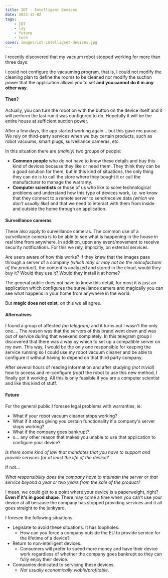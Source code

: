```yaml
---
title: IOT - Intelligent Devices
date: 2022-12-02
tags:
    - IOT
    - lay
    - future
    - tech
cover: images/iot-intelligent-devices.jpg
---
```


I recently discovered that my vacuum robot stopped working for more than three days.

I could not configure the vacuuming program, that is, I could not modify the cleaning plan to define the rooms to be cleaned nor modify the suction power that the application allows you to set **and you cannot do it in any other way**.

<!--more-->

#### Then?

Actually, you can turn the robot on with the button on the device itself and it will perform the last run it was configured to do. Hopefully it will be the entire house at sufficient suction power.

After a few days, the app started working again... but this gave me pause. We rely on third-party services when we buy certain products, such as robot vacuums, smart plugs, surveillance cameras, etc.

In this situation there are *(mainly)* two groups of people:

- **Common people** who do not have to know these details and buy this kind of devices because they like or need them.
  They think they can be a good solution for them, but in this kind of situations, the only thing they can do is to call the store where they bought it or call the manufacturer to manage the warranty.
- **Computer scientists** or those of us who like to solve technological problems and understand how this type of devices work, i.e. we know that they connect to a remote server to send/receive data *(which we don't usually like)* and that we need to interact with them from inside and outside the home through an application.

#### Surveillance cameras

These also apply to surveillance cameras. The common use of a surveillance camera is to be able to see what is happening in the house in real time from anywhere. In addition, upon any event/movement to receive security notifications. For this we rely, implicitly, on external services.

Are users aware of how this works? If they knew that the images pass through a server of a company *(which may or may not be the manufacturer of the product)*, the content is analyzed and stored in the cloud, would they buy it? Would they use it? Would they install it at home?

The general public does not have to know this detail, for most it is just an application which configures the surveillance camera and magically you can see what happens in your home from anywhere in the world.

But **magic does not exist**, on this we all agree.

#### Alternatives

I found a group of affected *(on telegram)* and it turns out I wasn't the only one.... The reason was that the servers of this brand went down and was out of service during that weekend completely.
In this telegram group I discovered that there was a way by which to set up a compatible server on my own. This way, I would be the only one responsible for keeping the service running so I could use my robot vacuum cleaner and be able to configure it without having to depend on that third party company.

After several hours of reading information and after studying *(not trivial)* how to access and re-configure *(root)* the robot to use this new method, I finally got it working.
All this is only feasible if you are a computer scientist and like this kind of stuff.

#### Future

For the general public I foresee legal problems with warranties, ie:
- What if your robot vacuum cleaner stops working?
- What if it stops giving you certain functionality if a company's server stops working?
- What if the company goes bankrupt?
- o... any other reason that makes you unable to use that application to configure your device?

*Is there some kind of law that mandates that you have to support and provide services for at least the life of the device?*

If not...

*What responsibility does the company have to maintain the server or that service beyond a year or two years from the sale of the product?*

I mean, we could get to a point where your device is a paperweight, right? **Even if it's in good shape**.
There may come a time when you can't use your device at all because the company has stopped providing services and it all goes straight to the junkyard.

I foresee the following situations:

- Legislate to avoid these situations. It has loopholes:
  - How can you force a company outside the EU to provide service for the lifetime of a device?
- Return to non-intelligent devices.
  - Consumers will prefer to spend more money and have their device work regardless of whether the company goes bankrupt so they can fully enjoy their device.
- Companies dedicated to servicing these devices.
  - *Not usually economically viable/profitable*.
